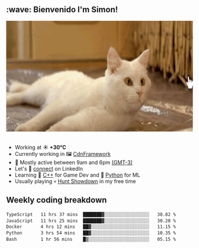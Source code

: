 <h2>:wave: <b>Bienvenido I'm Simon!&nbsp;</b></h2>

<section>
  <img src="./static/banner.gif" height=300 width=1000>
</section>

<br>

<ul>
  <li>
		<!--START_SECTION:weather-->
		Working at <b>☀️   +30°C</b>
		<!--END_SECTION:weather-->
  </li>
  <li>
    Currently working in 🖼️&nbsp;<a href=https://github.com/snapverse/cdn-framework target=_blank>CdnFramework</a>
  </li>
  <li>
    🚩 Mostly active between 9am and 6pm <a href=https://onlinealarmkur.com/world/es target=_blank>(GMT-3)</a>
  </li>
  <li>
    Let's 🔗&nbsp;<a href=https://www.linkedin.com/in/itsimmons target=_blank>connect</a> on LinkedIn
  </li>
  <li>
    Learning 👴&nbsp;<a href=https://images3.memedroid.com/images/UPLOADED755/65f2bce6734f6.webp target=_blank>C++</a> for Game Dev and 🐍&nbsp;<a href=https://qph.cf2.quoracdn.net/main-qimg-4472b6229cb75bf66ab531f3ebd4f975-lq target=_blank>Python</a> for ML
  </li>
  <li>
    Usually playing 💀&nbsp;<a href=https://www.huntshowdown.com target=_blank>Hunt Showdown</a> in my free time
  </li>
</ul>

<h2><b>Weekly coding breakdown </b></h2>

<!--START_SECTION:waka-->

```txt
TypeScript   11 hrs 37 mins  ███████▓░░░░░░░░░░░░░░░░░   30.82 %
JavaScript   11 hrs 25 mins  ███████▓░░░░░░░░░░░░░░░░░   30.28 %
Docker       4 hrs 12 mins   ██▓░░░░░░░░░░░░░░░░░░░░░░   11.15 %
Python       3 hrs 54 mins   ██▓░░░░░░░░░░░░░░░░░░░░░░   10.35 %
Bash         1 hr 56 mins    █▒░░░░░░░░░░░░░░░░░░░░░░░   05.15 %
```

<!--END_SECTION:waka-->
